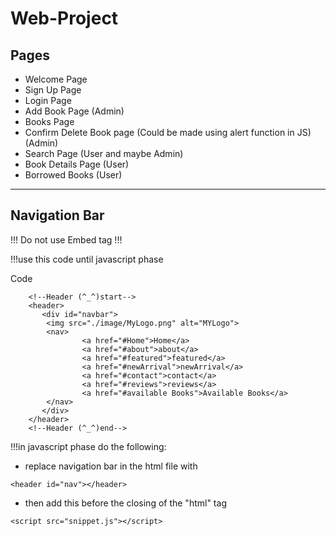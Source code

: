 # Web-Project

## Pages

- Welcome Page
- Sign Up Page
- Login Page
- Add Book Page (Admin)
- Books Page
- Confirm Delete Book page (Could be made using alert function in JS) (Admin)
- Search Page (User and maybe Admin)
- Book Details Page (User)
- Borrowed Books (User)

---

## Navigation Bar

!!! Do not use Embed tag !!!

!!!use this code until javascript phase

Code

```
    <!--Header (^_^)start-->
    <header>
       <div id="navbar">
        <img src="./image/MyLogo.png" alt="MYLogo">
        <nav>
                <a href="#Home">Home</a>
                <a href="#about">about</a>
                <a href="#featured">featured</a>
                <a href="#newArrival">newArrival</a>
                <a href="#contact">contact</a>
                <a href="#reviews">reviews</a>
                <a href="#available Books">Available Books</a>
        </nav>
       </div>
    </header>
    <!--Header (^_^)end-->

```

!!!in javascript phase do the following:

- replace navigation bar in the html file with

```
<header id="nav"></header>
```

- then add this before the closing of the "html" tag

```
<script src="snippet.js"></script>
```
